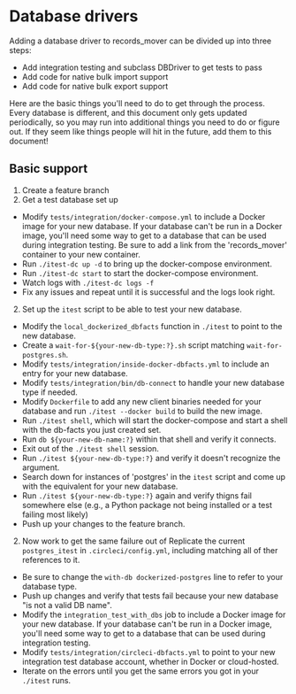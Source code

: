 # Database drivers

Adding a database driver to records_mover can be divided up into three steps:

* Add integration testing and subclass DBDriver to get tests to pass
* Add code for native bulk import support
* Add code for native bulk export support

Here are the basic things you'll need to do to get through the
process.  Every database is different, and this document only gets
updated periodically, so you may run into additional things you need
to do or figure out.  If they seem like things people will hit in the
future, add them to this document!

## Basic support

1. Create a feature branch
2. Get a test database set up
  * Modify `tests/integration/docker-compose.yml` to include a Docker
    image for your new database.  If your database can't be run in a
    Docker image, you'll need some way to get to a database that can
    be used during integration testing.  Be sure to add a link from
    the 'records_mover' container to your new container.
  * Run `./itest-dc up -d` to bring up the docker-compose environment.
  * Run `./itest-dc start` to start the docker-compose environment.
  * Watch logs with `./itest-dc logs -f`
  * Fix any issues and repeat until it is successful and the logs look right.
2. Set up the `itest` script to be able to test your new database.
  * Modify the `local_dockerized_dbfacts` function in `./itest` to
    point to the new database.
  * Create a `wait-for-${your-new-db-type:?}.sh` script matching
    `wait-for-postgres.sh`.
  * Modify `tests/integration/inside-docker-dbfacts.yml` to include an
    entry for your new database.
  * Modify `tests/integration/bin/db-connect` to handle your new
    database type if needed.
  * Modify `Dockerfile` to add any new client binaries needed for your
    database and run `./itest --docker build` to build the new image.
  * Run `./itest shell`, which will start the docker-compose and start
    a shell with the db-facts you just created set.
  * Run `db ${your-new-db-name:?}` within that shell and verify it
    connects.
  * Exit out of the `./itest shell` session.
  * Run `./itest ${your-new-db-type:?}` and verify it doesn't
    recognize the argument.
  * Search down for instances of 'postgres' in the `itest` script and
    come up with the equivalent for your new database.
  * Run `./itest ${your-new-db-type:?}` again and verify thigns fail
    somewhere else (e.g., a Python package not being installed or a
    test failing most likely)
  * Push up your changes to the feature branch.
2. Now work to get the same failure out of
Replicate the current `postgres_itest` in `.circleci/config.yml`,
   including matching all of ther references to it.
  * Be sure to change the `with-db dockerized-postgres` line to refer
    to your database type.
  * Push up changes and verify that tests fail because your new
    database "is not a valid DB name".
  * Modify the `integration_test_with_dbs` job to include a Docker
    image for your new database.  If your database can't be run in a
    Docker image, you'll need some way to get to a database that can
    be used during integration testing.
  * Modify `tests/integration/circleci-dbfacts.yml` to point to your
    new integration test database account, whether in Docker or
    cloud-hosted.
  * Iterate on the errors until you get the same errors you got in
    your `./itest` runs.
